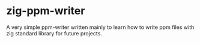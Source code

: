 # zig-ppm-writer
A very simple ppm-writer written mainly to learn how to write ppm files with zig standard library for future projects.

